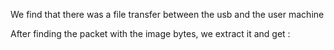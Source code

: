 We find that there was a file transfer between the usb and the user machine

After finding the packet with the image bytes, we extract it and get : 